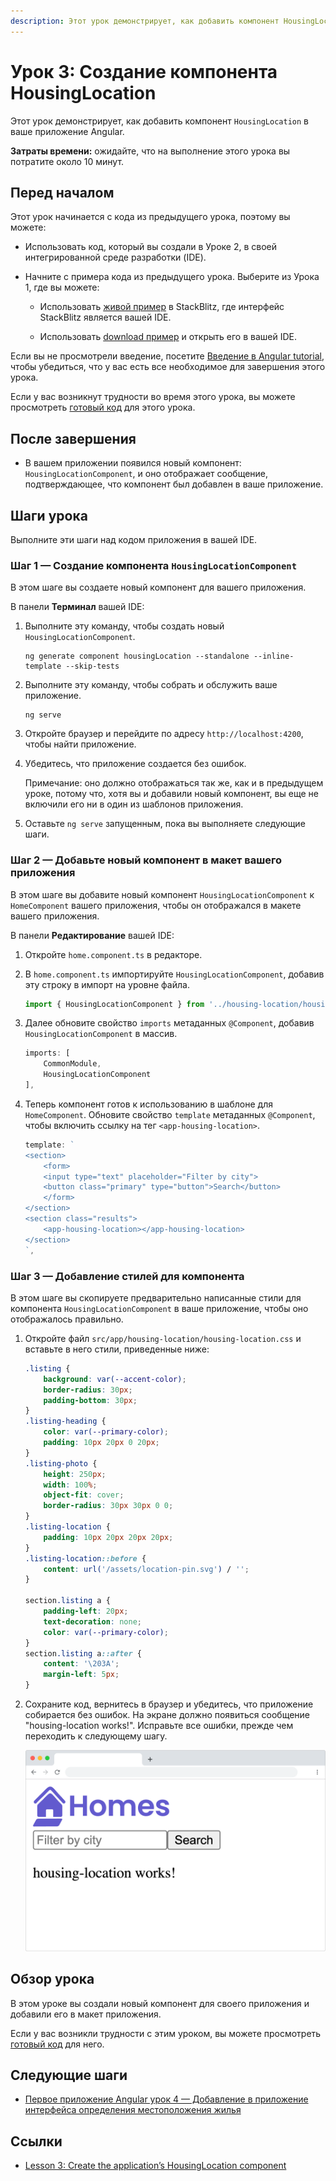```yaml
---
description: Этот урок демонстрирует, как добавить компонент HousingLocation в ваше приложение Angular
---
```


# Урок 3: Создание компонента HousingLocation

Этот урок демонстрирует, как добавить компонент `HousingLocation` в ваше приложение Angular.

**Затраты времени:** ожидайте, что на выполнение этого урока вы потратите около 10 минут.

## Перед началом

Этот урок начинается с кода из предыдущего урока, поэтому вы можете:

-   Использовать код, который вы создали в Уроке 2, в своей интегрированной среде разработки (IDE).

-   Начните с примера кода из предыдущего урока. Выберите <live-example name="first-app-lesson-02"></live-example> из Урока 1, где вы можете:

    -   Использовать [живой пример](https://angular.io/generated/live-examples/first-app-lesson-02/stackblitz.html) в StackBlitz, где интерфейс StackBlitz является вашей IDE.

    -   Использовать [download пример](https://angular.io/generated/zips/first-app-lesson-02/first-app-lesson-02.zip) и открыть его в вашей IDE.

Если вы не просмотрели введение, посетите [Введение в Angular tutorial](first-app.md), чтобы убедиться, что у вас есть все необходимое для завершения этого урока.

Если у вас возникнут трудности во время этого урока, вы можете просмотреть [готовый код](https://angular.io/generated/live-examples/first-app-lesson-03/stackblitz.html) для этого урока.

## После завершения

-   В вашем приложении появился новый компонент: `HousingLocationComponent`, и оно отображает сообщение, подтверждающее, что компонент был добавлен в ваше приложение.

## Шаги урока

Выполните эти шаги над кодом приложения в вашей IDE.

### Шаг 1 — Создание компонента `HousingLocationComponent`

В этом шаге вы создаете новый компонент для вашего приложения.

В панели **Терминал** вашей IDE:

1.  Выполните эту команду, чтобы создать новый `HousingLocationComponent`.

    ```shell
    ng generate component housingLocation --standalone --inline-template --skip-tests
    ```

2.  Выполните эту команду, чтобы собрать и обслужить ваше приложение.

    ```shell
    ng serve
    ```

3.  Откройте браузер и перейдите по адресу `http://localhost:4200`, чтобы найти приложение.

4.  Убедитесь, что приложение создается без ошибок.

    Примечание: оно должно отображаться так же, как и в предыдущем уроке, потому что, хотя вы и добавили новый компонент, вы еще не включили его ни в один из шаблонов приложения.

5.  Оставьте `ng serve` запущенным, пока вы выполняете следующие шаги.

### Шаг 2 — Добавьте новый компонент в макет вашего приложения

В этом шаге вы добавите новый компонент `HousingLocationComponent` к `HomeComponent` вашего приложения, чтобы он отображался в макете вашего приложения.

В панели **Редактирование** вашей IDE:

1.  Откройте `home.component.ts` в редакторе.

2.  В `home.component.ts` импортируйте `HousingLocationComponent`, добавив эту строку в импорт на уровне файла.

    ```ts
    import { HousingLocationComponent } from '../housing-location/housing-location.component';
    ```

3.  Далее обновите свойство `imports` метаданных `@Component`, добавив `HousingLocationComponent` в массив.

    ```ts
    imports: [
    	CommonModule,
    	HousingLocationComponent
    ],
    ```

4.  Теперь компонент готов к использованию в шаблоне для `HomeComponent`. Обновите свойство `template` метаданных `@Component`, чтобы включить ссылку на тег `<app-housing-location>`.

    ```ts
    template: `
    <section>
    	<form>
    	<input type="text" placeholder="Filter by city">
    	<button class="primary" type="button">Search</button>
    	</form>
    </section>
    <section class="results">
    	<app-housing-location></app-housing-location>
    </section>
    `,
    ```

### Шаг 3 — Добавление стилей для компонента

В этом шаге вы скопируете предварительно написанные стили для компонента `HousingLocationComponent` в ваше приложение, чтобы оно отображалось правильно.

1.  Откройте файл `src/app/housing-location/housing-location.css` и вставьте в него стили, приведенные ниже:

    ```css
    .listing {
        background: var(--accent-color);
        border-radius: 30px;
        padding-bottom: 30px;
    }
    .listing-heading {
        color: var(--primary-color);
        padding: 10px 20px 0 20px;
    }
    .listing-photo {
        height: 250px;
        width: 100%;
        object-fit: cover;
        border-radius: 30px 30px 0 0;
    }
    .listing-location {
        padding: 10px 20px 20px 20px;
    }
    .listing-location::before {
        content: url('/assets/location-pin.svg') / '';
    }

    section.listing a {
        padding-left: 20px;
        text-decoration: none;
        color: var(--primary-color);
    }
    section.listing a::after {
        content: '\203A';
        margin-left: 5px;
    }
    ```

2.  Сохраните код, вернитесь в браузер и убедитесь, что приложение собирается без ошибок. На экране должно появиться сообщение "housing-location works!". Исправьте все ошибки, прежде чем переходить к следующему шагу.

    ![рамка браузера приложения homes-app, отображающая логотип, поле ввода текста фильтра, кнопку поиска и сообщение](homes-app-lesson-03-step-2.png)

## Обзор урока

В этом уроке вы создали новый компонент для своего приложения и добавили его в макет приложения.

Если у вас возникли трудности с этим уроком, вы можете просмотреть [готовый код](https://angular.io/generated/live-examples/first-app-lesson-03/stackblitz.html) для него.

## Следующие шаги

-   [Первое приложение Angular урок 4 — Добавление в приложение интерфейса определения местоположения жилья](first-app-lesson-04.md)

## Ссылки

-   [Lesson 3: Create the application’s HousingLocation component](https://angular.io/tutorial/first-app/first-app-lesson-03)
